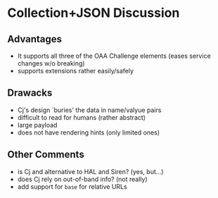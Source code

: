 # Collection+JSON Discussion

## Advantages
 * It supports all three of the OAA Challenge elements (eases service changes w/o breaking)
 * supports extensions rather easily/safely
 
## Drawacks
 * Cj's design `buries' the data in name/valyue pairs
 * difficult to read for humans (rather abstract)
 * large payload
 * does not have rendering hints (only limited ones)
 
 
## Other Comments
 * is Cj and alternative to HAL and Siren? (yes, but...)
 * does Cj rely on out-of-band info? (not really)
 * add support for `base` for relative URLs
 

